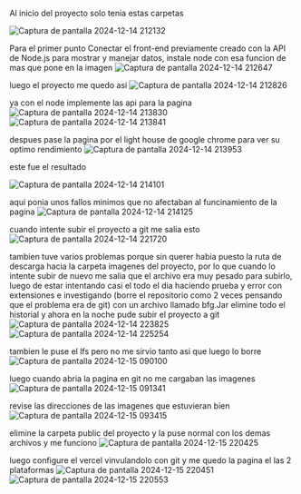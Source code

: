 Al inicio del proyecto solo tenia estas carpetas

![Captura de pantalla 2024-12-14 212132](https://github.com/user-attachments/assets/8948d9bc-61f2-4cc7-83c6-abea1b27d022)



Para el primer punto Conectar el front-end previamente creado con la API de Node.js para mostrar y manejar datos, instale node con esa funcion de mas que pone en la imagen 
![Captura de pantalla 2024-12-14 212647](https://github.com/user-attachments/assets/be6a9596-98f3-4529-8895-3cb963f9ed30)


luego el proyecto me quedo asi
![Captura de pantalla 2024-12-14 212826](https://github.com/user-attachments/assets/84344129-d3b7-4fd6-9cf5-2a89faafa9ad)



ya con el node implemente las api para la pagina 
![Captura de pantalla 2024-12-14 213830](https://github.com/user-attachments/assets/4d99470f-0883-4ff0-afac-4ba94114bf54)
![Captura de pantalla 2024-12-14 213841](https://github.com/user-attachments/assets/2018a6c5-4a36-440a-be2f-04b71d9f62bf)










despues pase la pagina por el light house de google chrome para ver su optimo rendimiento 
![Captura de pantalla 2024-12-14 213953](https://github.com/user-attachments/assets/ff326c9b-3a1f-4791-93aa-fd222e07d42b)






este fue el resultado






![Captura de pantalla 2024-12-14 214101](https://github.com/user-attachments/assets/7530f682-6788-486c-b105-82689f9c8a3b)






aqui ponia unos fallos minimos que no afectaban al funcinamiento de la pagina
![Captura de pantalla 2024-12-14 214125](https://github.com/user-attachments/assets/31e92598-4af9-49f6-bef0-bb2370480944)






cuando intente subir el proyecto a git me salia esto
![Captura de pantalla 2024-12-14 221720](https://github.com/user-attachments/assets/7447f299-4be0-4fdc-b879-d7c1aaa4321b)








tambien tuve varios problemas porque sin querer habia puesto la ruta de descarga hacia la carpeta imagenes del proyecto, por lo que cuando lo intente subir de nuevo me salia que el archivo
era muy pesado para subirlo, luego de estar intentando casi el todo el dia haciendo prueba y error con extensiones e investigando (borre el repositorio como 2 veces pensando que el problema era de git)
con un archivo llamado bfg.Jar elimine todo el historial y ahora en la noche pude subir el proyecto a git
![Captura de pantalla 2024-12-14 223825](https://github.com/user-attachments/assets/a03c6380-09e6-4fd2-ba52-8b5a590621d8)
![Captura de pantalla 2024-12-14 225254](https://github.com/user-attachments/assets/ee1b49e5-a31d-4267-a3b8-5dee4b2f0cc3)






tambien le puse el lfs pero no me sirvio tanto asi que luego lo borre
![Captura de pantalla 2024-12-15 090100](https://github.com/user-attachments/assets/7ff10734-6a53-4366-91fc-662d908efb76)





luego cuando abria la pagina en git no me cargaban las imagenes
![Captura de pantalla 2024-12-15 091341](https://github.com/user-attachments/assets/2147896a-b6da-4a29-9a30-4ae6e09e9836)





revise las direcciones de las imagenes que estuvieran bien 
![Captura de pantalla 2024-12-15 093415](https://github.com/user-attachments/assets/1c59e3a8-870e-430b-9fee-d64e951a8390)





elimine la carpeta public del proyecto y la puse normal con los demas archivos y me funciono
![Captura de pantalla 2024-12-15 220425](https://github.com/user-attachments/assets/45df4f6e-a85e-48a5-b8eb-5c89dca4abd4)







luego configure el vercel vinvulandolo con git y me quedo la pagina el las 2 plataformas 
![Captura de pantalla 2024-12-15 220451](https://github.com/user-attachments/assets/18745f7a-e136-4d82-a5ae-e27e38c00a03)
![Captura de pantalla 2024-12-15 220553](https://github.com/user-attachments/assets/3e91a80d-7e9a-486d-86be-6cc2a5fe4764)


